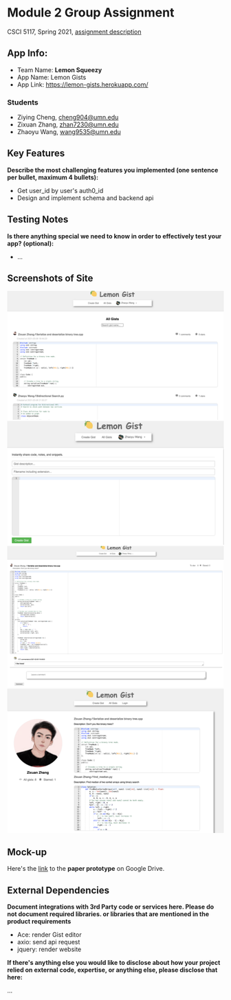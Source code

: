 # Module 2 Group Assignment

CSCI 5117, Spring 2021, [assignment description](https://canvas.umn.edu/courses/217951/pages/project-1)

## App Info:

* Team Name: **Lemon Squeezy**
* App Name: Lemon Gists
* App Link: <https://lemon-gists.herokuapp.com/>

### Students

* Ziying Cheng, cheng904@umn.edu
* Zixuan Zhang, zhan7230@umn.edu
* Zhaoyu Wang, wang9535@umn.edu


## Key Features

**Describe the most challenging features you implemented
(one sentence per bullet, maximum 4 bullets):**

* Get user_id by user's auth0_id
* Design and implement schema and backend api

## Testing Notes

**Is there anything special we need to know in order to effectively test your app? (optional):**

* ...


## Screenshots of Site

![All Gists Page](./static/img/all_gist_page.png?raw=true "Display All Gists")
![Create Gist Page](./static/img/create_gist_page.png?raw=true "Create your Gist")
![Gist Page](./static/img/gist_page.png?raw=true "Display single Gist")
![User Page](./static/img/user_page.png?raw=true "Display User Profile")


## Mock-up 

Here's the [link](https://drive.google.com/file/d/1dfxoe_rPjN6-7FXmW1-2iv5YfL5lZwBw/view?usp=sharing) to the **paper prototype** on Google Drive.



## External Dependencies

**Document integrations with 3rd Party code or services here.
Please do not document required libraries. or libraries that are mentioned in the product requirements**

* Ace: render Gist editor
* axio: send api request
* jquery: render website

**If there's anything else you would like to disclose about how your project
relied on external code, expertise, or anything else, please disclose that
here:**

...
